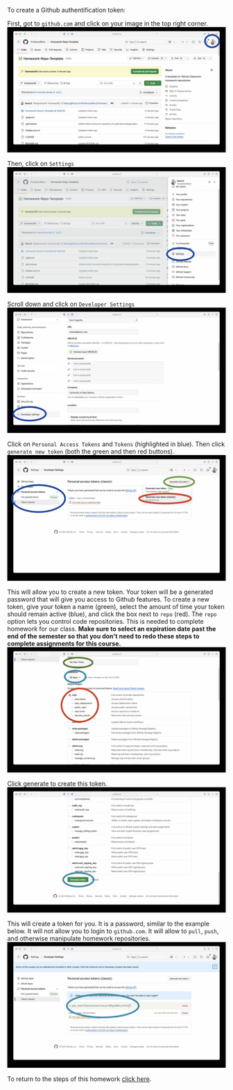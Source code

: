 To create a Github authentification token:

First, got to `github.com` and click on your image in the top right corner.
![alt text](img/1picture.jpg)

Then, click on `Settings`
![alt text](img/2settings.jpg)

Scroll down and click on `Developer Settings`
![alt text](img/3developersettings.jpg)

Click on `Personal Access Tokens` and `Tokens` (highlighted in blue).  Then click `generate new token` (both the green and then red buttons).
![alt text](img/4createnew.jpg)

This will allow you to create a new token.  Your token will be a generated password that will give you access to Github features.  To create a new token, give your token a name (green), select the amount of time your token should remain active (blue), and click the box next to `repo` (red).  The `repo` option lets you control code repositories.  This is needed to complete homework for our class.  **Make sure to select an expiration date past the end of the semester so that you don't need to redo these steps to complete assignments for this course.**
![alt text](img/5token.jpg)

Click generate to create this token.
![alt text](img/6generate.jpg)

This will create a token for you.  It is a password, similar to the example below.  It will not allow you to login to `github.com`.  It will allow to `pull`, `push`, and otherwise manipulate homework repositories.
![alt text](img/7password.jpg)

To return to the steps of this homework [click here](README.md).
